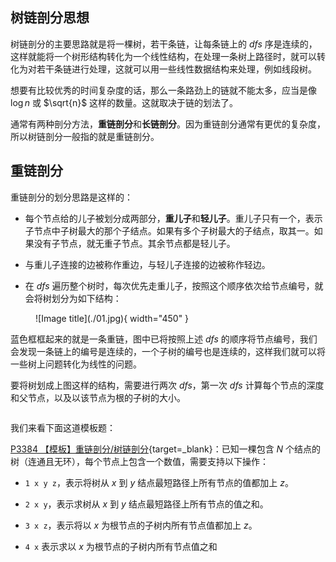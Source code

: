 

## **树链剖分思想**

树链剖分的主要思路就是将一棵树，若干条链，让每条链上的 $dfs$ 序是连续的，这样就能将一个树形结构转化为一个线性结构，在处理一条树上路径时，就可以转化为对若干条链进行处理，这就可以用一些线性数据结构来处理，例如线段树。

想要有比较优秀的时间复杂度的话，那么一条路劲上的链就不能太多，应当是像 $\log n$ 或 $\sqrt{n}$ 这样的数量。这就取决于链的划法了。

通常有两种剖分方法，**重链剖分**和**长链剖分**。因为重链剖分通常有更优的复杂度，所以树链剖分一般指的就是重链剖分。


## **重链剖分**

重链剖分的划分思路是这样的：

- 每个节点给的儿子被划分成两部分，**重儿子**和**轻儿子**。重儿子只有一个，表示子节点中子树最大的那个子结点。如果有多个子树最大的子结点，取其一。如果没有子节点，就无重子节点。其余节点都是轻儿子。

- 与重儿子连接的边被称作重边，与轻儿子连接的边被称作轻边。

- 在 $dfs$ 遍历整个树时，每次优先走重儿子，按照这个顺序依次给节点编号，就会将树划分为如下结构：


<figure markdown="span">
  ![Image title](./01.jpg){ width="450" }
</figure>

蓝色框框起来的就是一条重链，图中已将按照上述 $dfs$ 的顺序将节点编号，我们会发现一条链上的编号是连续的，一个子树的编号也是连续的，这样我们就可以将一些树上问题转化为线性的问题。

要将树划成上图这样的结构，需要进行两次 $dfs$，第一次 $dfs$ 计算每个节点的深度和父节点，以及以该节点为根的子树的大小。

```cpp

```

我们来看下面这道模板题：

[P3384 【模板】重链剖分/树链剖分](https://www.luogu.com.cn/problem/P3384){target=_blank}：已知一棵包含 $N$ 个结点的树（连通且无环），每个节点上包含一个数值，需要支持以下操作：

- `1 x y z`，表示将树从 $x$ 到 $y$ 结点最短路径上所有节点的值都加上 $z$。

- `2 x y`，表示求树从 $x$ 到 $y$ 结点最短路径上所有节点的值之和。

- `3 x z`，表示将以 $x$ 为根节点的子树内所有节点值都加上 $z$。

- `4 x` 表示求以 $x$ 为根节点的子树内所有节点值之和





